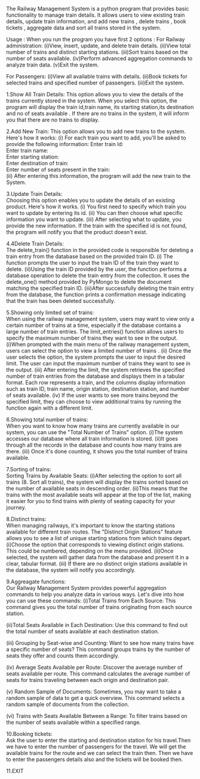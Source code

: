 The Railway Management System is a python program that provides basic functionality to manage train details. It allows users to view existing train details, update train information, and add new trains , delete trains , book tickets , aggregate data and sort all trains  stored in the system. 

Usage : 
When you run the program you have first 2 options : 
For Railway administration: 
(i)View, insert, update, and delete train details. 
(ii)View total number of trains and distinct starting stations. 
(iii)Sort trains based on the number of seats available. 
(iv)Perform advanced aggregation commands to analyze train data. 
(v)Exit the system. 
  
 
For Passengers: 
(i)View all available trains with details. 
(ii)Book tickets for selected trains and specified number of passengers. 
(iii)Exit the system. 
  
 
 
1.Show All Train Details: 
This option allows you to view the details of the trains currently stored in the system. When you select this option, the program will display the train id,train name, its starting station,its destination and no of seats available . If there are no trains in the system, it will inform you that there are no trains to display. 
  
 
2.Add New Train: 
This option allows you to add new trains to the system. Here's how it works: (i) For each train you want to add, you'll be asked to provide the following information: 
      Enter train Id:  
      Enter train name:  
      Enter starting station:  
      Enter destination of train:  
      Enter number of seats present in the train:  
(ii) After entering this information, the program will add the new train to the System. 
  
 
 
3.Update Train Details:  
Choosing this option enables you to update the details of an existing product. Here's how it works. 
(i)	You first need to specify which train you want to update by entering its id. 
(ii)	You can then choose what specific information you want to update. 
(iii)	After selecting what to update, you provide the new information.  If the train with the specified id is not found, the program will notify you that the product doesn't exist. 
  
 
 
 
4.4Delete  Train Details:  
The delete_train() function in the provided code is responsible for deleting a train entry from the database based on the provided train ID. 
(i) The function prompts the user to input the train ID of the train they want to delete. 
(ii)Using the train ID provided by the user, the function performs a database operation to delete the train entry from the collection. It uses the delete_one() method provided by PyMongo to delete the document matching the specified train ID. 
(iii)After successfully deleting the train entry from the database, the function prints a confirmation message indicating that the train has been deleted successfully. 
  
 
5.Showing only limited set of trains:  
When using the railway management system, users may want to view only a certain number of 
trains at a time, especially if the database contains a large number of train entries. The limit_entries() function allows users to specify the maximum number of trains they want to see in the output. 
(i)When prompted with the main menu of the railway management system, users can select the option to view a limited number of trains . 
(ii)	Once the user selects the option, the system prompts the user to input the desired limit. The user can input the maximum number of trains they want to see in the output. 
(iii)	After entering the limit, the system retrieves the specified number of train entries from the database and displays them in a tabular format. Each row represents a train, and the columns display information such as train ID, train name, origin station, destination station, and number of seats available. 
(iv)	If the user wants to see more trains beyond the specified limit, they can choose to view additional trains by running the function again with a different limit. 
  
 
 
6.Showing total number of trains:  
When you want to know how many trains are currently available in our system, you can use the "Total Number of Trains" option. 
(i)The system accesses our database where all train information is stored. 
(ii)It goes through all the records in the database and counts how many trains are there. 
(iii) Once it's done counting, it shows you the total number of trains available. 
  
 
7.Sorting of trains:  
Sorting Trains by Available Seats: 
(i)After selecting the option to sort all trains (8. Sort all trains), the system will display the trains sorted based on the number of available seats in descending order. 
(ii)This means that the trains with the most available seats will appear at the top of the list, making it easier for you to find trains with plenty of seating capacity for your journey. 
  
 
   
  
 
 
 
8.Distinct trains:  
When managing railways, it's important to know the starting stations available for different train routes. The "Distinct Origin Stations" feature allows you to see a list of unique starting stations from which trains depart. 
(i)Choose the option that corresponds to viewing distinct origin stations. This could be numbered, depending on the menu provided. 
(ii)Once selected, the system will gather data from the database and present it in a clear, tabular format. 
(iii) If there are no distinct origin stations available in the database, the system will notify you accordingly. 
 
  
 
 
9.Aggreagate functions:  
Our Railway Management System provides powerful aggregation commands to help you analyze data in various ways. Let's dive into how you can use these commands: 
(i)Total Trains from Each Source: This command gives you the total number of trains originating from each source station. 
  
 
 
  
 
(ii)Total Seats Available in Each Destination: Use this command to find out the total number of seats available at each destination station. 
  
 
(iii)	Grouping by Seat-wise and Counting: Want to see how many trains have a specific number of seats? This command groups trains by the number of seats they offer and counts them accordingly. 
 
  
 
(iv)	Average Seats Available per Route: Discover the average number of seats available per route. This command calculates the average number of seats for trains traveling between each origin and destination pair. 
  
 
(v)	Random Sample of Documents: Sometimes, you may want to take a random sample of data to get a quick overview. This command selects a random sample of documents from the collection. 
  
 
(vi)	Trains with Seats Available Between a Range: To filter trains based on the number of seats available within a specified range. 
  
 
10.Booking tickets:  
Ask the user to enter the starting and destination station for his travel.Then we have to enter the number of passengers for the travel. 
We will get the available trains for the route and we can select the train then. 
Then we have to enter the passengers details also and the tickets will be booked then. 
  
 
 
 
11.EXIT 
